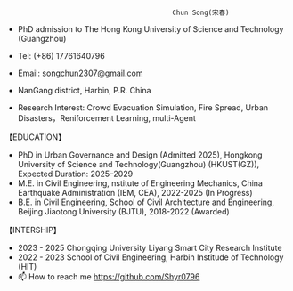                                               Chun Song(宋春)          
- PhD admission to The Hong Kong University of Science and Technology (Guangzhou)

- Tel: (+86) 17761640796
- Email: songchun2307@gmail.com    
- NanGang district, Harbin, P.R. China            
- Research Interest: Crowd Evacuation Simulation, Fire Spread, Urban Disasters，Reniforcement Learning, multi-Agent

【EDUCATION】
-  PhD in Urban Governance and Design (Admitted 2025), Hongkong University of Science and Technology(Guangzhou) (HKUST(GZ)), Expected Duration: 2025–2029
-  M.E. in Civil Engineering, nstitute of Engineering Mechanics, China Earthquake Administration (IEM, CEA), 2022-2025 (In Progress)
-  B.E. in Civil Engineering, School of Civil Architecture and Engineering, Beijing Jiaotong University (BJTU), 2018-2022 (Awarded)

【INTERSHIP】
-  2023 - 2025  Chongqing University Liyang Smart City Research Institute
-  2022 - 2023  School of Civil Engineering, Harbin Institude of Technology (HIT)
- 📫 How to reach me https://github.com/Shyr0796
<!---
Shyr0796/Shyr0796 is a ✨ special ✨ repository because its `README.md` (this file) appears on your GitHub profile.
You can click the Preview link to take a look at your changes.
--->
